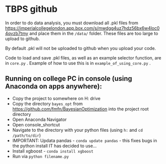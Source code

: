 # TBPS github

In order to do data analysis, you must download all .pkl files from https://imperialcollegelondon.app.box.com/s/mwdgg4uz7hdz56bx6w4loc04qvzb7tmy and place them in the `/data/` folder.
These files are too large to upload to github.

By default .pkl will not be uploaded to github when you upload your code.

Code to load and save .pkl files, as well as an example selector function, are in `core.py` .
Example of how to use this is in `example_of_using_core.py` .

## Running on college PC in console (using Anaconda on apps anywhere):

- Copy the project to somewhere on H: drive
- Copy the directory `bayes_opt` from https://github.com/fmfn/BayesianOptimization into the project root directory
- Open Anaconda Navigator
- Open console_shortcut
- Navigate to the directory with your python files (using `h:` and `cd /path/to/dir`)
- IMPORTANT: Updata pandas - `conda update pandas` - this fixes bugs in the python install IT has decided to use...
- Install xgboost - `conda install xgboost`
- Run via `python filename.py`
